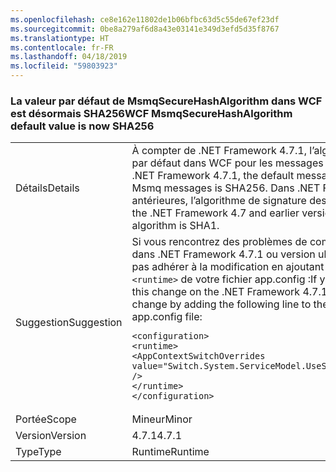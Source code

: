 ```yaml
---
ms.openlocfilehash: ce8e162e11802de1b06bfbc63d5c55de67ef23df
ms.sourcegitcommit: 0be8a279af6d8a43e03141e349d3efd5d35f8767
ms.translationtype: HT
ms.contentlocale: fr-FR
ms.lasthandoff: 04/18/2019
ms.locfileid: "59803923"
---
```

### <a name="wcf-msmqsecurehashalgorithm-default-value-is-now-sha256"></a><span data-ttu-id="7e488-101">La valeur par défaut de MsmqSecureHashAlgorithm dans WCF est désormais SHA256</span><span class="sxs-lookup"><span data-stu-id="7e488-101">WCF MsmqSecureHashAlgorithm default value is now SHA256</span></span>

|   |   |
|---|---|
|<span data-ttu-id="7e488-102">Détails</span><span class="sxs-lookup"><span data-stu-id="7e488-102">Details</span></span>|<span data-ttu-id="7e488-103">À compter de .NET Framework 4.7.1, l’algorithme de signature des messages par défaut dans WCF pour les messages Msmq est SHA256.</span><span class="sxs-lookup"><span data-stu-id="7e488-103">Starting with the .NET Framework 4.7.1, the default message signing algorithm in WCF for Msmq messages is SHA256.</span></span> <span data-ttu-id="7e488-104">Dans .NET Framework 4.7 et versions antérieures, l’algorithme de signature des messages par défaut est SHA1.</span><span class="sxs-lookup"><span data-stu-id="7e488-104">In the .NET Framework 4.7 and earlier versions, the default message signing algorithm is SHA1.</span></span>|
|<span data-ttu-id="7e488-105">Suggestion</span><span class="sxs-lookup"><span data-stu-id="7e488-105">Suggestion</span></span>|<span data-ttu-id="7e488-106">Si vous rencontrez des problèmes de compatibilité avec cette modification dans .NET Framework 4.7.1 ou version ultérieure, vous pouvez choisir de ne pas adhérer à la modification en ajoutant la ligne suivante à la section <code>&lt;runtime&gt;</code> de votre fichier app.config :</span><span class="sxs-lookup"><span data-stu-id="7e488-106">If you run into compatibility issues with this change on the .NET Framework 4.7.1 or later, you can opt-out the change by adding the following line to the <code>&lt;runtime&gt;</code>section of your app.config file:</span></span><pre><code class="lang-xml">&lt;configuration&gt;&#13;&#10;&lt;runtime&gt;&#13;&#10;&lt;AppContextSwitchOverrides value=&quot;Switch.System.ServiceModel.UseSha1InMsmqEncryptionAlgorithm=true&quot; /&gt;&#13;&#10;&lt;/runtime&gt;&#13;&#10;&lt;/configuration&gt;&#13;&#10;</code></pre>|
|<span data-ttu-id="7e488-107">Portée</span><span class="sxs-lookup"><span data-stu-id="7e488-107">Scope</span></span>|<span data-ttu-id="7e488-108">Mineur</span><span class="sxs-lookup"><span data-stu-id="7e488-108">Minor</span></span>|
|<span data-ttu-id="7e488-109">Version</span><span class="sxs-lookup"><span data-stu-id="7e488-109">Version</span></span>|<span data-ttu-id="7e488-110">4.7.1</span><span class="sxs-lookup"><span data-stu-id="7e488-110">4.7.1</span></span>|
|<span data-ttu-id="7e488-111">Type</span><span class="sxs-lookup"><span data-stu-id="7e488-111">Type</span></span>|<span data-ttu-id="7e488-112">Runtime</span><span class="sxs-lookup"><span data-stu-id="7e488-112">Runtime</span></span>|
